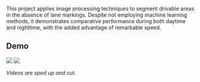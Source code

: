 This project applies image processing techniques to segment drivable areas in the absence of lane markings. Despite not employing machine learning methods, it demonstrates comparative performance during both daytime and nighttime, with the added advantage of remarkable speed.

## Demo

![](Demo/vid1.gif)
![](Demo/vid1.gif)

*Videos are sped up and cut.*